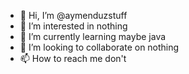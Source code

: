 - 👋 Hi, I’m @aymenduzstuff
- 👀 I’m interested in nothing
- 🌱 I’m currently learning maybe java
- 💞️ I’m looking to collaborate on nothing
- 📫 How to reach me don't

<!---
aymenduzstuff/aymenduzstuff is a ✨ special ✨ repository because its `README.md` (this file) appears on your GitHub profile.
You can click the Preview link to take a look at your changes.
--->
